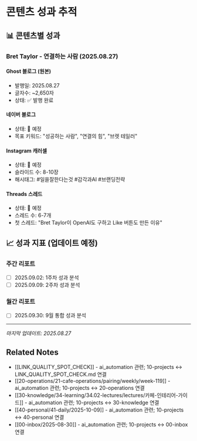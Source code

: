 # 콘텐츠 성과 추적

## 📊 콘텐츠별 성과

### Bret Taylor - 연결하는 사람 (2025.08.27)

#### Ghost 블로그 (원본)
- 발행일: 2025.08.27
- 글자수: ~2,650자
- 상태: ✅ 발행 완료

#### 네이버 블로그
- 상태: 🔄 예정
- 목표 키워드: "성공하는 사람", "연결의 힘", "브렛 테일러"

#### Instagram 캐러셀
- 상태: 🔄 예정  
- 슬라이드 수: 8-10장
- 해시태그: #일을잘한다는것 #감각과AI #브랜딩전략

#### Threads 스레드
- 상태: 🔄 예정
- 스레드 수: 6-7개
- 첫 스레드: "Bret Taylor이 OpenAI도 구하고 Like 버튼도 만든 이유"

## 📈 성과 지표 (업데이트 예정)

### 주간 리포트
- [ ] 2025.09.02: 1주차 성과 분석
- [ ] 2025.09.09: 2주차 성과 분석

### 월간 리포트  
- [ ] 2025.09.30: 9월 통합 성과 분석

---

*마지막 업데이트: 2025.08.27*

## Related Notes

- [[LINK_QUALITY_SPOT_CHECK]] - ai_automation 관련; 10-projects ↔ LINK_QUALITY_SPOT_CHECK.md 연결
- [[20-operations/21-cafe-operations/pairing/weekly/week-119]] - ai_automation 관련; 10-projects ↔ 20-operations 연결
- [[30-knowledge/34-learning/34.02-lectures/lectures/카페-인테리어-가이드]] - ai_automation 관련; 10-projects ↔ 30-knowledge 연결
- [[40-personal/41-daily/2025-10-09]] - ai_automation 관련; 10-projects ↔ 40-personal 연결
- [[00-inbox/2025-08-30]] - ai_automation 관련; 10-projects ↔ 00-inbox 연결
